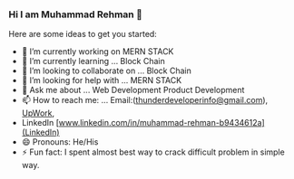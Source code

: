 ### Hi I am Muhammad Rehman    👋


Here are some ideas to get you started:

- 🔭 I’m currently working on  MERN STACK 
- 🌱 I’m currently learning ... Block Chain
- 👯 I’m looking to collaborate on ... Block Chain
- 🤔 I’m looking for help with ... MERN STACK
- 💬 Ask me about ... Web Development Product Development
- 📫 How to reach me: ... Email:(thunderdeveloperinfo@gmail.com), [UpWork](https://www.upwork.com/freelancers/~012a4bf5e9a5d8aa29?viewMode=1),
- LinkedIn [www.linkedin.com/in/muhammad-rehman-b9434612a](LinkedIn)
- 😄 Pronouns: He/His
- ⚡ Fun fact: I spent almost best way to crack difficult problem in simple way.

